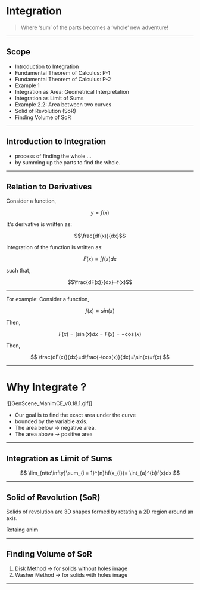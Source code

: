 # Integration

> Where ‘sum’ of the parts becomes a ‘whole’ new adventure!

---
## Scope
+ Introduction to Integration
+ Fundamental Theorem of Calculus: P-1
+ Fundamental Theorem of Calculus: P-2
+ Example 1
+ Integration as Area: Geometrical Interpretation
+ Integration as Limit of Sums
+ Example 2.2: Area between two curves
+ Solid of Revolution (SoR)
+ Finding Volume of SoR

---

## Introduction to Integration

+ process of finding the whole ...
+ by summing up the parts to find the whole.

---

## Relation to Derivatives
Consider a function,

$$y=f(x)$$

It's derivative is written as:

$$\frac{df(x)}{dx}$$

Integration of the function is written as:

$$F(x)=\int f(x)dx$$

such that,

$$\frac{dF(x)}{dx}=f(x)$$

---

For example:
Consider a function,

$$f(x)=sin(x)$$

Then,

$$
F(x)=\int \sin(x)dx = F(x)=-\cos(x)
$$

Then,

$$
\frac{dF(x)}{dx}=d\frac{-\cos(x)}{dx}=\sin(x)=f(x)
$$

---

# Why Integrate ?
![[GenScene_ManimCE_v0.18.1.gif]]
+ Our goal is to find the exact area under the curve
+ bounded by the variable axis.
+ The area below -> negative area.
+ The area above -> positive area

---
## Integration as Limit of Sums

$$
\lim_{n\to\infty}\sum_{i = 1}^{n}hf(x_{i})=
\int_{a}^{b}f(x)dx
$$


---

## Solid of Revolution (SoR)
Solids of revolution are 3D shapes formed by rotating a 2D region around an axis.

Rotaing anim

---
## Finding Volume of SoR
1. Disk Method -> for solids without holes
image
2. Washer Method -> for solids with holes
image

---